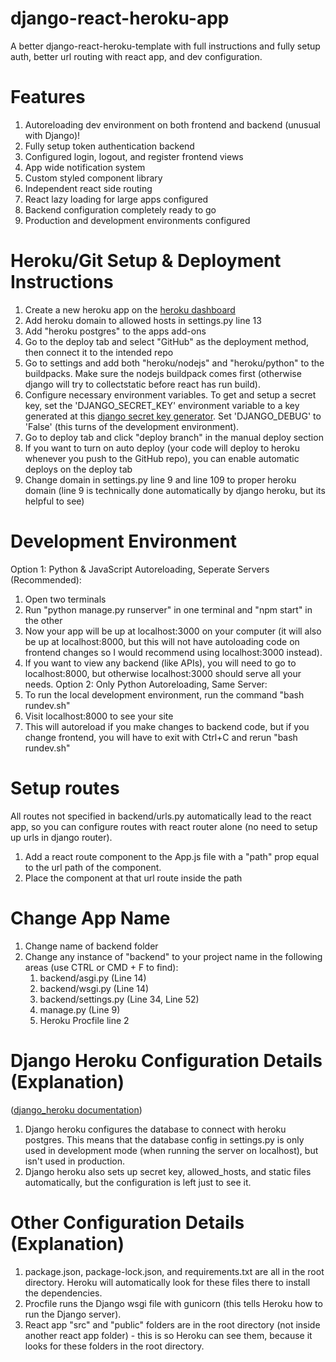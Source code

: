 # django-react-heroku-app
A better django-react-heroku-template with full instructions and fully setup auth, better url routing with react app, and dev configuration.

# Features
1. Autoreloading dev environment on both frontend and backend (unusual with Django)!
2. Fully setup token authentication backend
3. Configured login, logout, and register frontend views
4. App wide notification system
5. Custom styled component library
6. Independent react side routing
7. React lazy loading for large apps configured
8. Backend configuration completely ready to go
9. Production and development environments configured

# Heroku/Git Setup & Deployment Instructions
1. Create a new heroku app on the [heroku dashboard](https://dashboard.heroku.com)
2. Add heroku domain to allowed hosts in settings.py line 13
2. Add "heroku postgres" to the apps add-ons
3. Go to the deploy tab and select "GitHub" as the deployment method, then connect it to the intended repo
4. Go to settings and add both "heroku/nodejs" and "heroku/python" to the buildpacks. Make sure the nodejs buildpack comes first (otherwise django will try to collectstatic before react has run build).
5. Configure necessary environment variables. To get and setup a secret key, set the 'DJANGO_SECRET_KEY' environment variable to a key generated at this [django secret key generator](https://djecrety.ir/). Set 'DJANGO_DEBUG' to 'False' (this turns of the development environment).
6. Go to deploy tab and click "deploy branch" in the manual deploy section
7. If you want to turn on auto deploy (your code will deploy to heroku whenever you push to the GitHub repo), you can enable automatic deploys on the deploy tab
8. Change domain in settings.py line 9 and line 109 to proper heroku domain (line 9 is technically done automatically by django heroku, but its helpful to see)

# Development Environment
Option 1: Python & JavaScript Autoreloading, Seperate Servers (Recommended):
1. Open two terminals
2. Run "python manage.py runserver" in one terminal and "npm start" in the other
3. Now your app will be up at localhost:3000 on your computer (it will also be up at localhost:8000, but this will not have autoloading code on frontend changes so I would recommend using localhost:3000 instead).
4. If you want to view any backend (like APIs), you will need to go to localhost:8000, but otherwise localhost:3000 should serve all your needs.
Option 2: Only Python Autoreloading, Same Server:
1. To run the local development environment, run the command "bash rundev.sh"
2. Visit localhost:8000 to see your site
3. This will autoreload if you make changes to backend code, but if you change frontend, you will have to exit with Ctrl+C and rerun "bash rundev.sh"

# Setup routes
All routes not specified in backend/urls.py automatically lead to the react app, so you can configure routes with react router alone (no need to setup up urls in django router).
1. Add a react route component to the App.js file with a "path" prop equal to the url path of the component.
2. Place the component at that url route inside the path

# Change App Name
1. Change name of backend folder
2. Change any instance of "backend" to your project name in the following areas (use CTRL or CMD + F to find):
    1. backend/asgi.py (Line 14)
    2. backend/wsgi.py (Line 14)
    3. backend/settings.py (Line 34, Line 52)
    4. manage.py (Line 9)
    5. Heroku Procfile line 2

# Django Heroku Configuration Details (Explanation)
([django_heroku documentation](https://pypi.org/project/django-heroku/))
1. Django heroku configures the database to connect with heroku postgres. This means that the database config in settings.py is only used in development mode (when running the server on localhost), but isn't used in production.
2. Django heroku also sets up secret key, allowed_hosts, and static files automatically, but the configuration is left just to see it.

# Other Configuration Details (Explanation)
1. package.json, package-lock.json, and requirements.txt are all in the root directory. Heroku will automatically look for these files there to install the dependencies.
2. Procfile runs the Django wsgi file with gunicorn (this tells Heroku how to run the Django server).
3. React app "src" and "public" folders are in the root directory (not inside another react app folder) - this is so Heroku can see them, because it looks for these folders in the root directory.
